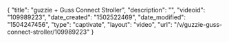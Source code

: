 {
    "title": "guzzie + Guss Connect Stroller",
    "description": "",
    "videoid": "109989223",
    "date_created": "1502522469",
    "date_modified": "1504247456",
    "type": "captivate",
    "layout": "video",
    "url": "\/v\/guzzie-guss-connect-stroller\/109989223"
}